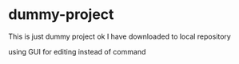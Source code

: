 # dummy-project
This is just dummy project
ok
I have downloaded to local repository

using GUI for editing instead of command
